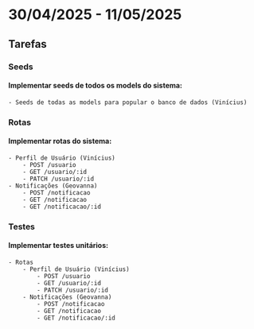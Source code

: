 # 30/04/2025 - 11/05/2025

## Tarefas

### Seeds

#### Implementar seeds de todos os models do sistema:
    - Seeds de todas as models para popular o banco de dados (Vinícius)

### Rotas

#### Implementar rotas do sistema:
    - Perfil de Usuário (Vinícius)
        - POST /usuario
        - GET /usuario/:id
        - PATCH /usuario/:id
    - Notificações (Geovanna)
        - POST /notificacao
        - GET /notificacao
        - GET /notificacao/:id

### Testes

#### Implementar testes unitários:

    - Rotas
        - Perfil de Usuário (Vinícius)
            - POST /usuario
            - GET /usuario/:id
            - PATCH /usuario/:id
        - Notificações (Geovanna)
            - POST /notificacao
            - GET /notificacao
            - GET /notificacao/:id
